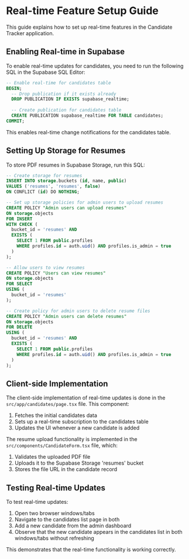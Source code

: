 # Real-time Feature Setup Guide

This guide explains how to set up real-time features in the Candidate Tracker application.

## Enabling Real-time in Supabase

To enable real-time updates for candidates, you need to run the following SQL in the Supabase SQL Editor:

```sql
-- Enable real-time for candidates table
BEGIN;
  -- Drop publication if it exists already
  DROP PUBLICATION IF EXISTS supabase_realtime;
  
  -- Create publication for candidates table
  CREATE PUBLICATION supabase_realtime FOR TABLE candidates;
COMMIT;
```

This enables real-time change notifications for the candidates table.

## Setting Up Storage for Resumes

To store PDF resumes in Supabase Storage, run this SQL:

```sql
-- Create storage for resumes
INSERT INTO storage.buckets (id, name, public)
VALUES ('resumes', 'resumes', false)
ON CONFLICT (id) DO NOTHING;

-- Set up storage policies for admin users to upload resumes
CREATE POLICY "Admin users can upload resumes"
ON storage.objects
FOR INSERT
WITH CHECK (
  bucket_id = 'resumes' AND
  EXISTS (
    SELECT 1 FROM public.profiles
    WHERE profiles.id = auth.uid() AND profiles.is_admin = true
  )
);

-- Allow users to view resumes
CREATE POLICY "Users can view resumes"
ON storage.objects
FOR SELECT
USING (
  bucket_id = 'resumes'
);

-- Create policy for admin users to delete resume files
CREATE POLICY "Admin users can delete resumes"
ON storage.objects
FOR DELETE
USING (
  bucket_id = 'resumes' AND
  EXISTS (
    SELECT 1 FROM public.profiles
    WHERE profiles.id = auth.uid() AND profiles.is_admin = true
  )
);
```

## Client-side Implementation

The client-side implementation of real-time updates is done in the `src/app/candidates/page.tsx` file. This component:

1. Fetches the initial candidates data
2. Sets up a real-time subscription to the candidates table
3. Updates the UI whenever a new candidate is added

The resume upload functionality is implemented in the `src/components/CandidateForm.tsx` file, which:

1. Validates the uploaded PDF file
2. Uploads it to the Supabase Storage 'resumes' bucket
3. Stores the file URL in the candidate record

## Testing Real-time Updates

To test real-time updates:

1. Open two browser windows/tabs
2. Navigate to the candidates list page in both
3. Add a new candidate from the admin dashboard
4. Observe that the new candidate appears in the candidates list in both windows/tabs without refreshing

This demonstrates that the real-time functionality is working correctly. 